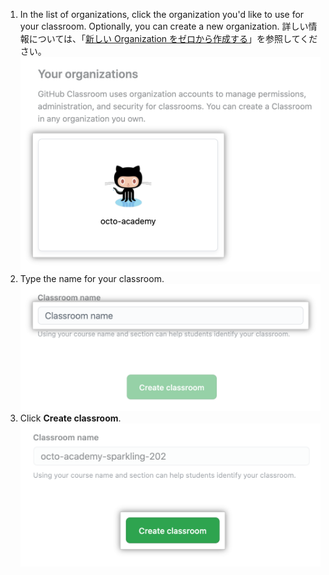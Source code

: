 1. In the list of organizations, click the organization you'd like to use for your classroom. Optionally, you can create a new organization. 詳しい情報については、「[新しい Organization をゼロから作成する](/github/setting-up-and-managing-organizations-and-teams/creating-a-new-organization-from-scratch)」を参照してください。 ![Organization in list of organizations for creating new classroom](/assets/images/help/classroom/click-organization.png)
1. Type the name for your classroom. ![Text field for typing name of classroom](/assets/images/help/classroom/type-classroom-name.png)
1. Click **Create classroom**. ![Text field for typing name of classroom](/assets/images/help/classroom/click-create-classroom-button.png)

